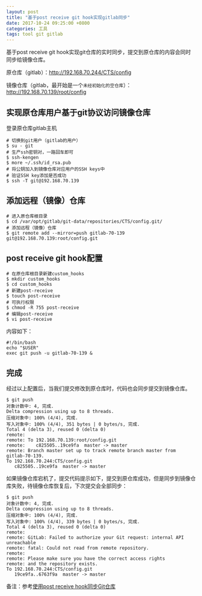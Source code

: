 ```yaml
---
layout: post
title: "基于post receive git hook实现gitlab同步"
date: 2017-10-24 09:25:00 +0800
categories: 工具
tags: tool git gitlab
---
```


基于post receive git hook实现git仓库的实时同步，提交到原仓库的内容会同时同步给镜像仓库。

原仓库（gitlab）：http://192.168.70.244/CTS/config

镜像仓库（gitlab，最开始是一个`未经初始化的空仓库`）：http://192.168.70.139/root/config

## 实现原仓库用户基于git协议访问镜像仓库

登录原仓库gitlab主机

```shell
# 切换到git用户（gitlab的用户）
$ su - git
# 生产ssh密钥对，一路回车即可
$ ssh-kengen
$ more ~/.ssh/id_rsa.pub
# 将公钥加入到镜像仓库对应用户的SSH keys中
# 验证SSH key添加是否成功
$ ssh -T git@192.168.70.139
```

## 添加远程（镜像）仓库

```shell
# 进入原仓库根目录
$ cd /var/opt/gitlab/git-data/repositories/CTS/config.git/
# 添加远程（镜像）仓库
$ git remote add --mirror=push gitlab-70-139 git@192.168.70.139:root/config.git
```

## post receive git hook配置

```shell
# 在原仓库根目录新建custom_hooks
$ mkdir custom_hooks
$ cd custom_hooks
# 新建post-receive
$ touch post-receive
# 可执行权限
$ chmod -R 755 post-receive
# 编辑post-receive
$ vi post-receive
```

内容如下：

```shell
#!/bin/bash
echo "$USER"
exec git push -u gitlab-70-139 &
```

## 完成

经过以上配置后，当我们提交修改到原仓库时，代码也会同步提交到镜像仓库。

```shell
$ git push
对象计数中: 4, 完成.
Delta compression using up to 8 threads.
压缩对象中: 100% (4/4), 完成.
写入对象中: 100% (4/4), 351 bytes | 0 bytes/s, 完成.
Total 4 (delta 3), reused 0 (delta 0)
remote: 
remote: To 192.168.70.139:root/config.git
remote:    c825505..19ce9fa  master -> master
remote: Branch master set up to track remote branch master from gitlab-70-139.
To 192.168.70.244:CTS/config.git
   c825505..19ce9fa  master -> master
```

如果镜像仓库宕机了，提交代码提示如下，提交到原仓库成功，但是同步到镜像仓库失败，待镜像仓库恢复后，下次提交会全部同步：

```shell
$ git push
对象计数中: 4, 完成.
Delta compression using up to 8 threads.
压缩对象中: 100% (4/4), 完成.
写入对象中: 100% (4/4), 339 bytes | 0 bytes/s, 完成.
Total 4 (delta 3), reused 0 (delta 0)
remote: 
remote: GitLab: Failed to authorize your Git request: internal API unreachable
remote: fatal: Could not read from remote repository.
remote: 
remote: Please make sure you have the correct access rights
remote: and the repository exists.
To 192.168.70.244:CTS/config.git
   19ce9fa..6763f9a  master -> master
```

备注：参考[使用post receive hook同步Git仓库](http://www.itmuch.com/work/git-repo-sync-with-post-receive/)